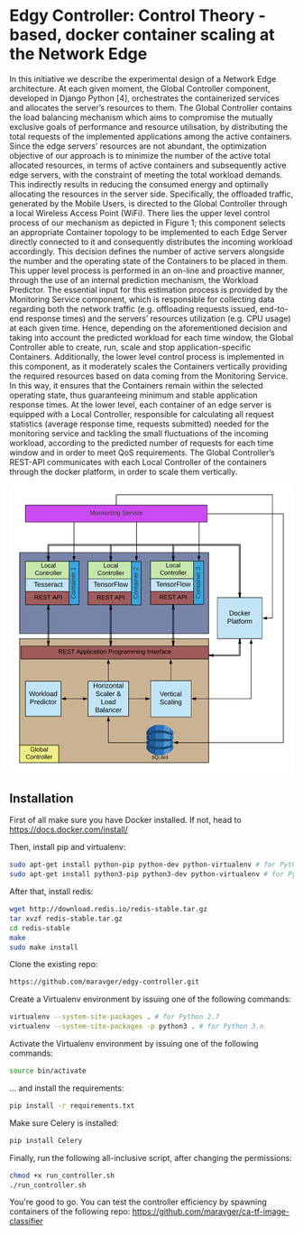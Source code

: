 # Edgy Controller: Control Theory - based, docker container scaling at the Network Edge

In this initiative we describe the experimental design of a Network Edge architecture. At each given moment, the Global Controller component, developed in Django Python [4], orchestrates the containerized services and allocates the server’s resources to them. The Global Controller contains the load balancing mechanism which aims to compromise the mutually exclusive goals of performance and resource utilisation, by distributing the total requests of the implemented applications among the active containers. Since the edge servers’ resources are not abundant, the optimization objective of our approach is to minimize the number of the active total allocated resources, in terms of active containers and subsequently active edge servers, with the constraint of meeting the total workload demands. This indirectly results in reducing the consumed energy and optimally allocating the resources in the server side.
Specifically, the offloaded traffic, generated by the Mobile Users, is directed to the Global Controller through a local Wireless Access Point (WiFi). There lies the upper level control process of our mechanism as depicted in Figure 1; this component selects an appropriate Container topology to be implemented to each Edge Server directly connected to it and consequently distributes the incoming workload accordingly. This decision defines the number of active servers alongside the number and the operating state of the Containers to be placed in them.
This upper level process is performed in an on-line and proactive manner, through the use of an internal prediction mechanism, the Workload Predictor. The essential input for this estimation process is provided by the Monitoring Service component, which is responsible for collecting data regarding both the network traffic (e.g. offloading requests issued, end-to-end response times) and the servers’ resources utilization (e.g. CPU usage) at each given time.
Hence, depending on the aforementioned decision and taking into account the predicted workload for each time window, the Global Controller able to create, run, scale and stop application-specific Containers. Additionally, the lower level control process is implemented in this component, as it moderately scales the Containers vertically providing the required resources based on data coming from the Monitoring Service. In this way, it ensures that the Containers remain within the selected operating state, thus guaranteeing minimum and stable application response times.
At the lower level, each container of an edge server is equipped with a Local Controller, responsible for calculating all request statistics (average response time, requests submitted) needed for the monitoring service and tackling the small fluctuations of the incoming workload, according to the predicted number of requests for each time window and in order to meet QoS requirements. The Global Controller’s REST-API communicates with each Local Controller of the containers through the docker platform, in order to scale them vertically.

![Alt text](img/netedge_architecture.png?raw=true "Figure 1: Network Edge Architecture")

## Installation

First of all make sure you have Docker installed. If not, head to https://docs.docker.com/install/

Then, install pip and virtualenv:
```bash
sudo apt-get install python-pip python-dev python-virtualenv # for Python 2.7
sudo apt-get install python3-pip python3-dev python-virtualenv # for Python 3.n
```

After that, install redis:
```bash
wget http://download.redis.io/redis-stable.tar.gz
tar xvzf redis-stable.tar.gz
cd redis-stable
make
sudo make install
```

Clone the existing repo:
```bash
https://github.com/maravger/edgy-controller.git
```

Create a Virtualenv environment by issuing one of the following commands:
```bash
virtualenv --system-site-packages . # for Python 2.7
virtualenv --system-site-packages -p python3 . # for Python 3.n
```

Activate the Virtualenv environment by issuing one of the following commands:
```bash
source bin/activate
```

... and install the requirements:
```bash
pip install -r requirements.txt
```

Make sure Celery is installed:
```bash
pip install Celery
```

Finally, run the following all-inclusive script, after changing the permissions:
```bash
chmod +x run_controller.sh
./run_controller.sh
```

You're good to go. You can test the controller efficiency by spawning containers of the following repo:
https://github.com/maravger/ca-tf-image-classifier